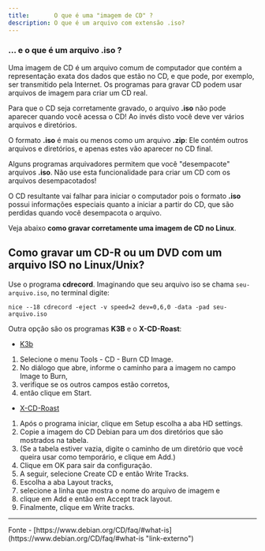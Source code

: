 ```yaml
---
title:       O que é uma "imagem de CD" ?
description: O que é um arquivo com extensão .iso?
---
```


### ... e o que é um arquivo .iso ?

Uma imagem de CD é um arquivo comum de computador que contém a representação exata dos dados que estão no CD, e que pode,
por exemplo, ser transmitido pela Internet. Os programas para gravar CD podem usar arquivos de imagem para criar um CD real.

Para que o CD seja corretamente gravado, o arquivo __.iso__ não pode aparecer quando você acessa o CD! Ao invés disto
você deve ver vários arquivos e diretórios.

O formato __.iso__ é mais ou menos como um arquivo __.zip__: Ele contém outros arquivos e diretórios, e apenas estes vão
aparecer no CD final. 

Alguns programas arquivadores permitem que você "desempacote" arquivos __.iso__. Não use esta funcionalidade para criar
 um CD com os arquivos desempacotados! 

O CD resultante vai falhar para iniciar o computador pois o formato __.iso__ possui informações especiais quanto a iniciar
 a partir do CD, que são perdidas quando você desempacota o arquivo.

Veja abaixo __como gravar corretamente uma imagem de CD no Linux__.



Como gravar um CD-R ou um DVD com um arquivo ISO no Linux/Unix?
---

Use o programa __cdrecord__. Imaginando que seu arquivo iso se chama `seu-arquivo.iso`, no terminal digite:

    nice --18 cdrecord -eject -v speed=2 dev=0,6,0 -data -pad seu-arquivo.iso

Outra opção são os programas __K3B__ e o __X-CD-Roast__:

* [K3b](http://k3b.plainblack.com/ "link-externo")
1. Selecione o menu Tools - CD - Burn CD Image. 
2. No diálogo que abre, informe o caminho para a imagem no campo Image to Burn,
3. verifique se os outros campos estão corretos,
4. então clique em Start.

* [X-CD-Roast](http://www.xcdroast.org/ "link-externo")
1. Após o programa iniciar, clique em Setup escolha a aba HD settings.
2. Copie a imagem do CD Debian para um dos diretórios que são mostrados na tabela.
3. (Se a tabela estiver vazia, digite o caminho de um diretório que você queira usar como temporário, e clique em Add.)
4. Clique em OK para sair da configuração.
5. A seguir, selecione Create CD e então Write Tracks.
6. Escolha a aba Layout tracks,
7. selecione a linha que mostra o nome do arquivo de imagem e
8. clique em Add e então em Accept track layout.
9. Finalmente, clique em Write tracks. 


<hr>
Fonte
- [https://www.debian.org/CD/faq/#what-is](https://www.debian.org/CD/faq/#what-is "link-externo")